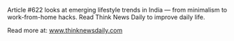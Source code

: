 Article #622 looks at emerging lifestyle trends in India — from minimalism to work-from-home hacks. Read Think News Daily to improve daily life.

Read more at: www.thinknewsdaily.com